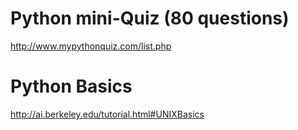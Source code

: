 ﻿
# Python mini-Quiz (80 questions)

http://www.mypythonquiz.com/list.php

# Python Basics 

http://ai.berkeley.edu/tutorial.html#UNIXBasics
